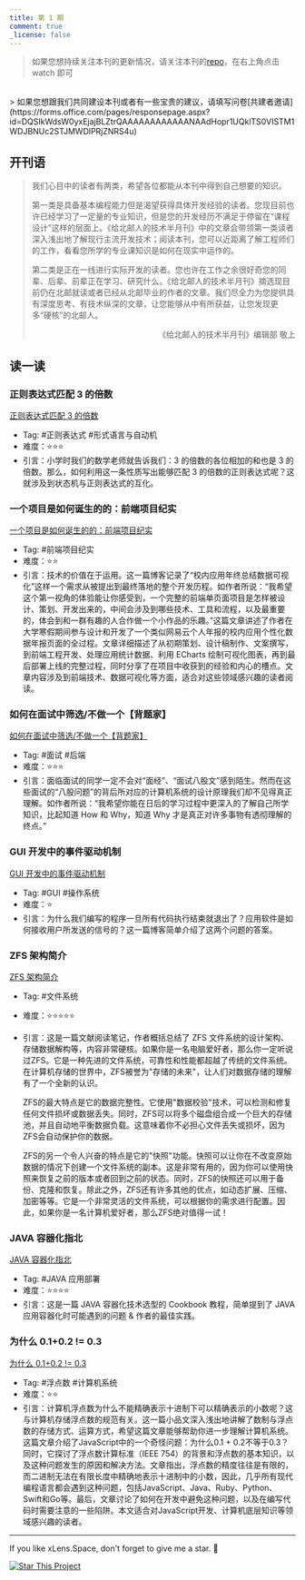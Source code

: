 ```yaml
---
title: 第 1 期
comment: true
_license: false
---
```


> 如果您想持续关注本刊的更新情况，请关注本刊的[repo](https://github.com/xLensSpace/xlensspace.github.io)，在右上角点击 watch 即可
<br/>
> 如果您想跟我们共同建设本刊或者有一些宝贵的建议，请填写问卷[共建者邀请](https://forms.office.com/pages/responsepage.aspx?id=DQSIkWdsW0yxEjajBLZtrQAAAAAAAAAAAANAAdHopr1UQklTS0VISTM1WDJBNUc2STJMWDlPRjZNRS4u)

## 开刊语

> 我们心目中的读者有两类，希望各位都能从本刊中得到自己想要的知识。
>
> 第一类是具备基本编程能力但是渴望获得具体开发经验的读者。您现目前也许已经学习了一定量的专业知识，但是您的开发经历不满足于停留在“课程设计”这样的层面上。《给北邮人的技术半月刊》中的文章会带领第一类读者深入浅出地了解现行主流开发技术；阅读本刊，您可以近距离了解工程师们的工作，看看您所学的专业课知识是如何在现实中运作的。
>
> 第二类是正在一线进行实际开发的读者。您也许在工作之余很好奇您的同辈、后辈、前辈正在学习、研究什么。《给北邮人的技术半月刊》摘选现目前仍在北邮就读或者已经从北邮毕业的作者的文章。我们尽全力为您提供具有深度思考、有技术纵深的文章，让您能够从中有所获益，让您发现更多“硬核”的北邮人。
>
><p align="right">《给北邮人的技术半月刊》编辑部 敬上 </p>

## 读一读

### 正则表达式匹配 3 的倍数
[正则表达式匹配 3 的倍数](https://blog.name1e5s.com/%E8%B6%A3%E5%91%B3%E9%97%AE%E9%A2%98/2018/07/04/Triples.html)
- Tag: #正则表达式 #形式语言与自动机 
- 难度：⭐⭐⭐
- 引言：小学时我们的数学老师就告诉我们：3 的倍数的各位相加的和也是 3 的倍数。那么，如何利用这一条性质写出能够匹配 3 的倍数的正则表达式呢？这就涉及到状态机与正则表达式的互化。

### 一个项目是如何诞生的的：前端项目纪实
[一个项目是如何诞生的的：前端项目纪实](http://blog.dimpurr.com/yiban-report-17/)
- Tag: #前端项目纪实 
- 难度：⭐⭐
- 引言：技术的价值在于运用。这一篇博客记录了“校内应用年终总结数据可视化”这样一个需求从被提出到最终落地的整个开发历程。如作者所说：“我希望这个第一视角的体验能让你感受到，一个完整的前端单页面项目是怎样被设计、策划、开发出来的，中间会涉及到哪些技术、工具和流程，以及最重要的，体会到和一群有趣的人合作做一个小作品的乐趣。”这篇文章讲述了作者在大学寒假期间参与设计和开发了一个类似网易云个人年报的校内应用个性化数据年报页面的全过程。文章详细描述了从初期策划、设计稿制作、文案撰写，到前端工程开发、处理应用统计数据、利用 ECharts 绘制可视化图表，再到最后部署上线的完整过程，同时分享了在项目中收获到的经验和内心的槽点。文章内容涉及到前端技术、数据可视化等方面，适合对这些领域感兴趣的读者阅读。

### 如何在面试中筛选/不做一个【背题家】
[如何在面试中筛选/不做一个【背题家】](https://ipotato.me/article/66)
- Tag: #面试 #后端 
- 难度：⭐⭐⭐
- 引言：面临面试的同学一定不会对“面经”、“面试八股文”感到陌生。然而在这些面试的“八股问题”的背后所对应的计算机系统的设计原理我们却不见得真正理解。如作者所说：“我希望你能在日后的学习过程中更深入的了解自己所学知识，比起知道 How 和 Why，知道 Why 才是真正对许多事物有透彻理解的终点。”

### GUI 开发中的事件驱动机制

[GUI 开发中的事件驱动机制](https://angrychow.github.io/angrychow-blog/2023/01/23/GUI%E5%BC%80%E5%8F%91%E4%B8%AD%E7%9A%84%E4%BA%8B%E4%BB%B6%E9%A9%B1%E5%8A%A8%E6%9C%BA%E5%88%B6/)
- Tag: #GUI #操作系统 
- 难度：⭐
- 引言：为什么我们编写的程序一旦所有代码执行结束就退出了？应用软件是如何接收用户所发送的信号的？这一篇博客简单介绍了这两个问题的答案。

### ZFS 架构简介
[ZFS 架构简介](https://clslaid.icu/zfs-model-intro/)
- Tag: #文件系统 
- 难度：⭐⭐⭐⭐⭐
- 引言：这是一篇文献阅读笔记，作者概括总结了 ZFS 文件系统的设计架构、存储数据解构等，内容非常硬核。如果你是一名电脑爱好者，那么你一定听说过ZFS。它是一种先进的文件系统，可靠性和性能都超越了传统的文件系统。在计算机存储的世界中，ZFS被誉为"存储的未来"，让人们对数据存储的理解有了一个全新的认识。

    ZFS的最大特点是它的数据完整性。它使用"数据校验"技术，可以检测和修复任何文件损坏或数据丢失。同时，ZFS可以将多个磁盘组合成一个巨大的存储池，并且自动地平衡数据负载。这意味着你不必担心文件丢失或损坏，因为ZFS会自动保护你的数据。

    ZFS的另一个令人兴奋的特点是它的"快照"功能。快照可以让你在不改变原始数据的情况下创建一个文件系统的副本。这是非常有用的，因为你可以使用快照来恢复之前的版本或者回到之前的状态。同时，ZFS的快照还可以用于备份、克隆和恢复。除此之外，ZFS还有许多其他的优点，如动态扩展、压缩、加密等等。它是一个非常灵活的文件系统，可以根据你的需求进行配置。因此，如果你是一名计算机爱好者，那么ZFS绝对值得一试！

### JAVA 容器化指北
[JAVA 容器化指北](https://mritd.com/2022/11/08/java-containerization-guide/)

- Tag: #JAVA 应用部署 
- 难度：⭐⭐⭐⭐
- 引言：这是一篇 JAVA 容器化技术选型的 Cookbook 教程，简单提到了 JAVA 应用容器化时可能遇到的问题 & 作者的最佳实践。

### 为什么 0.1+0.2 != 0.3
[为什么 0.1+0.2 != 0.3](https://draveness.me/whys-the-design-floating-point-arithmetic/)
- Tag: #浮点数 #计算机系统 
- 难度：⭐⭐
- 引言：计算机浮点数为什么不能精确表示十进制下可以精确表示的小数呢？这与计算机存储浮点数的规范有关。这一篇小品文深入浅出地讲解了数制与浮点数的存储方式、运算方式，希望这篇文章能够帮助你进一步理解计算机系统。这篇文章介绍了JavaScript中的一个奇怪问题：为什么0.1 + 0.2不等于0.3？同时，它探讨了浮点数计算标准（IEEE 754）的背景和浮点数的基本知识，以及这种问题发生的原因和解决方法。文章指出，浮点数的精度往往是有限的，而二进制无法在有限长度中精确地表示十进制中的小数，因此，几乎所有现代编程语言都会遇到这种问题，包括JavaScript、Java、Ruby、Python、Swift和Go等。最后，文章讨论了如何在开发中避免这种问题，以及在编写代码时需要注意的一些陷阱。本文适合对JavaScript开发、计算机底层知识等领域感兴趣的读者。

<!--more-->

---

If you like xLens.Space, don't forget to give me a star. :star2:

[![Star This Project](https://img.shields.io/github/stars/xLensSpace/xlensspace.github.io?label=Stars&style=social)](https://github.com/xLensSpace/xlensspace.github.io)

